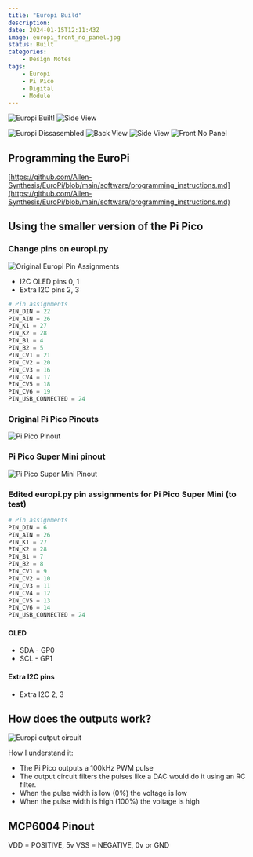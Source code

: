 ```yaml
---
title: "Europi Build"
description: 
date: 2024-01-15T12:11:43Z
image: europi_front_no_panel.jpg
status: Built
categories:
    - Design Notes
tags:
    - Europi
    - Pi Pico
    - Digital
    - Module
---
```


![Europi Built!](europi_front.jpg) ![Side View](europi_side.jpg)

![Europi Dissasembled](europi_dissassembled.jpg) ![Back View](europi_back.jpg) ![Side View](europi_side_no_panel.jpg) ![Front No Panel](europi_front_no_panel.jpg)

## Programming the EuroPi

[https://github.com/Allen-Synthesis/EuroPi/blob/main/software/programming_instructions.md](https://github.com/Allen-Synthesis/EuroPi/blob/main/software/programming_instructions.md)

## Using the smaller version of the Pi Pico

### Change pins on europi.py

![Original Europi Pin Assignments](original_pin_assignments.png)

- I2C OLED pins 0, 1
- Extra I2C pins 2, 3

```Python
# Pin assignments
PIN_DIN = 22
PIN_AIN = 26
PIN_K1 = 27
PIN_K2 = 28
PIN_B1 = 4
PIN_B2 = 5
PIN_CV1 = 21
PIN_CV2 = 20
PIN_CV3 = 16
PIN_CV4 = 17
PIN_CV5 = 18
PIN_CV6 = 19
PIN_USB_CONNECTED = 24
```

### Original Pi Pico Pinouts

![Pi Pico Pinout](pi_pico_pinout.png)

### Pi Pico Super Mini pinout

![Pi Pico Super Mini Pinout](RP2040-Zero-details-7.jpg)

### Edited europi.py pin assignments for Pi Pico Super Mini (to test)

```Python
# Pin assignments
PIN_DIN = 6
PIN_AIN = 26
PIN_K1 = 27
PIN_K2 = 28
PIN_B1 = 7
PIN_B2 = 8
PIN_CV1 = 9
PIN_CV2 = 10
PIN_CV3 = 11
PIN_CV4 = 12
PIN_CV5 = 13
PIN_CV6 = 14
PIN_USB_CONNECTED = 24
```

#### OLED

- SDA - GP0
- SCL - GP1

#### Extra I2C pins

- Extra I2C 2, 3

## How does the outputs work?

![Europi output circuit](europi_pwm_output_circuit.png)

How I understand it:

- The Pi Pico outputs a 100kHz PWM pulse
- The output circuit filters the pulses like a DAC would do it using an RC filter.
- When the pulse width is low (0%) the voltage is low
- When the pulse width is high (100%) the voltage is high

## MCP6004 Pinout

VDD = POSITIVE, 5v
VSS = NEGATIVE, 0v or GND
